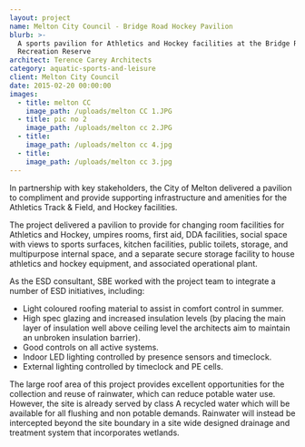 ```yaml
---
layout: project
name: Melton City Council - Bridge Road Hockey Pavilion
blurb: >-
  A sports pavilion for Athletics and Hockey facilities at the Bridge Road
  Recreation Reserve
architect: Terence Carey Architects
category: aquatic-sports-and-leisure
client: Melton City Council
date: 2015-02-20 00:00:00
images:
  - title: melton CC
    image_path: /uploads/melton CC 1.JPG
  - title: pic no 2
    image_path: /uploads/melton cc 2.JPG
  - title:
    image_path: /uploads/melton cc 4.jpg
  - title:
    image_path: /uploads/melton cc 3.jpg
---
```



In partnership with key stakeholders, the City of Melton delivered a pavilion to compliment and provide supporting infrastructure and amenities for the Athletics Track & Field, and Hockey facilities.

The project delivered a pavilion to provide for changing room facilities for Athletics and Hockey, umpires rooms, first aid, DDA facilities, social space with views to sports surfaces, kitchen facilities, public toilets, storage, and multipurpose internal space, and a separate secure storage facility to house athletics and hockey equipment, and associated operational plant.

As the ESD consultant, SBE worked with the project team to integrate a number of ESD initiatives, including:

* Light coloured roofing material to assist in comfort control in summer.
* High spec glazing and increased insulation levels (by placing the main layer of insulation well above ceiling level the architects aim to maintain an unbroken insulation barrier).
* Good controls on all active systems.
* Indoor LED lighting controlled by presence sensors and timeclock.
* External lighting controlled by timeclock and PE cells.

The large roof area of this project provides excellent opportunities for the collection and reuse of rainwater, which can reduce potable water use. However, the site is already served by class A recycled water which will be available for all flushing and non potable demands. Rainwater will instead be intercepted beyond the site boundary in a site wide designed drainage and treatment system that incorporates wetlands.